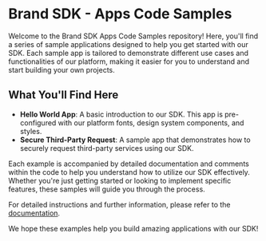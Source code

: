 # Brand SDK - Apps Code Samples

Welcome to the Brand SDK Apps Code Samples repository! Here, you'll find a series of sample applications designed to help you get started with our SDK. Each sample app is tailored to demonstrate different use cases and functionalities of our platform, making it easier for you to understand and start building your own projects.

## What You'll Find Here

- **Hello World App**: A basic introduction to our SDK. This app is pre-configured with our platform fonts, design system components, and styles.
- **Secure Third-Party Request**: A sample app that demonstrates how to securely request third-party services using our SDK.

Each example is accompanied by detailed documentation and comments within the code to help you understand how to utilize our SDK effectively. Whether you're just getting started or looking to implement specific features, these samples will guide you through the process.

For detailed instructions and further information, please refer to the [documentation](https://developer.frontify.com/).

We hope these examples help you build amazing applications with our SDK!
